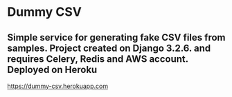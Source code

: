 # Dummy CSV

Simple service for generating fake CSV files from samples. Project created on Django 3.2.6. and requires Сelery, Redis and AWS account. Deployed on Heroku
--
https://dummy-csv.herokuapp.com

